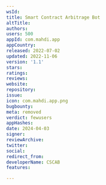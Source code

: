 ```yaml
---
wsId: 
title: Smart Contract Arbitrage Bot
altTitle: 
authors: 
users: 500
appId: com.mahdi.app
appCountry: 
released: 2022-07-02
updated: 2022-11-06
version: '1.1'
stars: 
ratings: 
reviews: 
website: 
repository: 
issue: 
icon: com.mahdi.app.png
bugbounty: 
meta: removed
verdict: fewusers
appHashes: 
date: 2024-04-03
signer: 
reviewArchive: 
twitter: 
social: 
redirect_from: 
developerName: CSCAB
features: 

---
```


